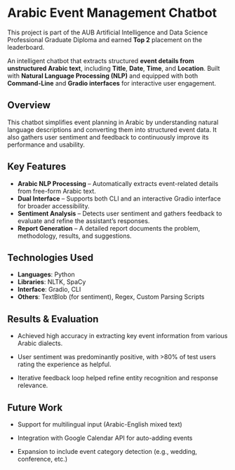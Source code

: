# Arabic Event Management Chatbot

This project is part of the AUB Artificial Intelligence and Data Science Professional Graduate Diploma and earned **Top 2** placement on the leaderboard.

An intelligent chatbot that extracts structured **event details from unstructured Arabic text**, including **Title**, **Date**, **Time**, and **Location**. Built with **Natural Language Processing (NLP)** and equipped with both **Command-Line** and **Gradio interfaces** for interactive user engagement.


## Overview

This chatbot simplifies event planning in Arabic by understanding natural language descriptions and converting them into structured event data. It also gathers user sentiment and feedback to continuously improve its performance and usability.


##  Key Features

-  **Arabic NLP Processing** – Automatically extracts event-related details from free-form Arabic text.
- **Dual Interface** – Supports both CLI and an interactive Gradio interface for broader accessibility.
-  **Sentiment Analysis** – Detects user sentiment and gathers feedback to evaluate and refine the assistant’s responses.
-  **Report Generation** – A detailed report documents the problem, methodology, results, and suggestions.


##  Technologies Used

- **Languages**: Python  
- **Libraries**: NLTK, SpaCy  
- **Interface**: Gradio, CLI  
- **Others**: TextBlob (for sentiment), Regex, Custom Parsing Scripts  



## Results & Evaluation
- Achieved high accuracy in extracting key event information from various Arabic dialects.

- User sentiment was predominantly positive, with >80% of test users rating the experience as helpful.

- Iterative feedback loop helped refine entity recognition and response relevance.

## **Future Work**

- Support for multilingual input (Arabic-English mixed text)

- Integration with Google Calendar API for auto-adding events

- Expansion to include event category detection (e.g., wedding, conference, etc.)
